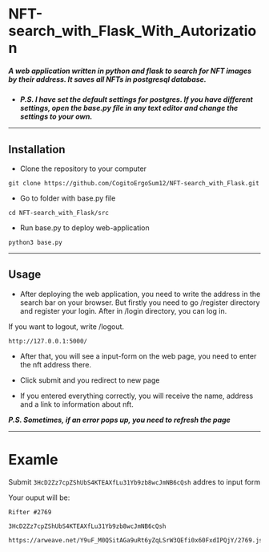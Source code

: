 # NFT-search_with_Flask_With_Autorization

##### A web application written in python and flask to search for NFT images by their address. It saves all NFTs in postgresql database.    

* ___P.S. I have set the default settings for postgres. If you have different    settings, open the base.py file in any text editor and change the settings to your own.___
***
## Installation

* Clone the repository to your computer

```
git clone https://github.com/CogitoErgoSum12/NFT-search_with_Flask.git
```


* Go to folder with base.py file

```
cd NFT-search_with_Flask/src
```
* Run base.py to deploy web-application

```
python3 base.py
```

***

## Usage

* After deploying the web application, you need to write the address in the search bar on your browser. But firstly you need to go /register directory and register your login. After in /login directory, you can log in. 

If you want to logout, write /logout.

```
http://127.0.0.1:5000/
```
* After that, you will see a input-form on the web page, you need to enter the nft address there.

* Click submit and you redirect to new page

* If you entered everything correctly, you will receive the name, address and a link to information about nft.

___P.S. Sometimes, if an error pops up, you need to refresh the page___

***

# Examle

Submit ```3HcD2Zz7cpZShUbS4KTEAXfLu31Yb9zb8wcJmNB6cQsh``` addres to input form

Your ouput will be:
```
Rifter #2769

3HcD2Zz7cpZShUbS4KTEAXfLu31Yb9zb8wcJmNB6cQsh

https://arweave.net/Y9uF_M0QSitAGa9uRt6yZqLSrW3QEfi0x60FxdIPQjY/2769.json

 ```
